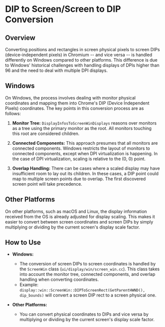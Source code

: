 # DIP to Screen/Screen to DIP Conversion

## Overview

Converting positions and rectangles in screen physical pixels to screen DIPs
(device-independent pixels) in Chromium -- and vice versa -- is handled
differently on Windows compared to other platforms. This difference is due to
Windows' historical challenges with handling displays of DPIs higher than 96 and
 the need to deal with multiple DPI displays.

## Windows

On Windows, the process involves dealing with monitor physical coordinates and
mapping them into Chrome's DIP (Device Independent Pixels) coordinates. The key
points in this conversion process are as follows:

1. **Monitor Tree:** `DisplayInfosToScreenWinDisplays` reasons over monitors as
a tree using the primary monitor as the root. All monitors touching this root
are considered children.

2. **Connected Components:** This approach presumes that all monitors are
connected components. Windows restricts the layout of monitors to connected
components, except when DPI virtualization is happening. In the case of DPI
virtualization, scaling is relative to the (0, 0) point.

3. **Overlap Handling:** There can be cases where a scaled display may have
insufficient room to lay out its children. In these cases, a DIP point could map
to multiple screen points due to overlap. The first discovered screen point will
take precedence.

## Other Platforms

On other platforms, such as macOS and Linux, the display information received
from the OS is already adjusted for display scaling. This makes it easier to
convert between screen coordinates and screen DIPs by simply multiplying or
dividing by the current screen's display scale factor.

## How to Use

- **Windows:**
  - The conversion of screen DIPs to screen coordinates is handled by the
  `ScreenWin` class (`ui/display/win/screen_win.cc`). This class takes into
  account the monitor tree, connected components, and overlap handling when
  converting coordinates.
  - Example:
  `display::win::ScreenWin::DIPToScreenRect(GetParentHWND(), dip_bounds)` will
  convert a screen DIP rect to a screen physical one.

- **Other Platforms:**
  - You can convert physical coordinates to DIPs and vice versa by multiplying
  or dividing by the current screen's display scale factor.
